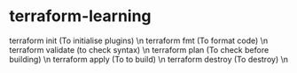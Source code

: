 # terraform-learning
terraform init  (To initialise plugins) \n
terraform fmt   (To format code) \n
terraform validate    (to check syntax) \n
terraform plan    (To check before building) \n
terraform apply   (To to build) \n
terraform destroy   (To destroy) \n
